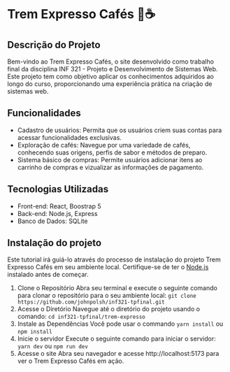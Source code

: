 # Trem Expresso Cafés 🚂☕️
## Descrição do Projeto
Bem-vindo ao Trem Expresso Cafés, o site desenvolvido como trabalho final da disciplina INF 321 - Projeto e Desenvolvimento de Sistemas Web. Este projeto tem como objetivo aplicar os conhecimentos adquiridos ao longo do curso, proporcionando uma experiência prática na criação de sistemas web.

## Funcionalidades
- Cadastro de usuários: Permita que os usuários criem suas contas para acessar funcionalidades exclusivas.
- Exploração de cafés: Navegue por uma variedade de cafés, conhecendo suas origens, perfis de sabor e métodos de preparo.
- Sistema básico de compras: Permite usuários adicionar itens ao carrinho de compras e vizualizar as informações de pagamento.

## Tecnologias Utilizadas
- Front-end: React, Boostrap 5
- Back-end: Node.js, Express
- Banco de Dados: SQLite

## Instalação do projeto
Este tutorial irá guiá-lo através do processo de instalação do projeto Trem Expresso Cafés em seu ambiente local. Certifique-se de ter o [Node.js](https://nodejs.org/) instalado antes de começar.
1. Clone o Repositório
    Abra seu terminal e execute o seguinte comando para clonar o repositório para o seu ambiente local: `git clone https://github.com/johnpolsh/inf321-tpfinal.git`
2. Acesse o Diretório
    Navegue até o diretório do projeto usando o comando: `cd inf321-tpfinal/trem-expresso`
3. Instale as Dependências
    Você pode usar o commando `yarn install` ou `npm install`
4. Inicie o servidor
    Execute o seguinte comando para iniciar o servidor: `yarn dev` ou `npm run dev`
5. Acesse o site
    Abra seu navegador e acesse http://localhost:5173 para ver o Trem Expresso Cafés em ação.